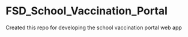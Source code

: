 # FSD_School_Vaccination_Portal
Created this repo for developing the school vaccination portal web app
